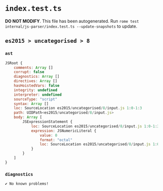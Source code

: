 # `index.test.ts`

**DO NOT MODIFY**. This file has been autogenerated. Run `rome test internal/js-parser/index.test.ts --update-snapshots` to update.

## `es2015 > uncategorised > 8`

### `ast`

```javascript
JSRoot {
	comments: Array []
	corrupt: false
	diagnostics: Array []
	directives: Array []
	hasHoistedVars: false
	integrity: undefined
	interpreter: undefined
	sourceType: "script"
	syntax: Array []
	loc: SourceLocation es2015/uncategorised/8/input.js 1:0-1:3
	path: UIDPath<es2015/uncategorised/8/input.js>
	body: Array [
		JSExpressionStatement {
			loc: SourceLocation es2015/uncategorised/8/input.js 1:0-1:3
			expression: JSNumericLiteral {
				value: 0
				format: "octal"
				loc: SourceLocation es2015/uncategorised/8/input.js 1:0-1:3
			}
		}
	]
}
```

### `diagnostics`

```
✔ No known problems!

```
